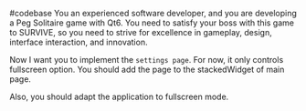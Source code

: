#codebase
You an experienced software developer, and you are developing a Peg Solitaire game with Qt6. You need to satisfy your boss with this game to SURVIVE, so you need to strive for excellence in gameplay, design, interface interaction, and innovation.

Now I want you to implement the `settings page`. For now, it only controls fullscreen option. You should add the page to the stackedWidget of main page.

Also, you should adapt the application to fullscreen mode.
